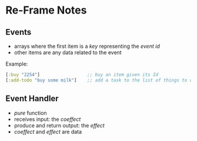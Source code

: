 # Re-Frame Notes

## Events

- arrays where the first item is a *key* representing the *event id*
- other items are any data related to the event 

Example:
```clojure
[:buy "2254"]                  ;; buy an item given its Id
[:add-todo "buy some milk"]    ;; add a task to the list of things to do
```

## Event Handler

- *pure* function
- receives input: the *coeffect*
- produce and return output: the *effect*
- *coeffect* and *effect* are data

